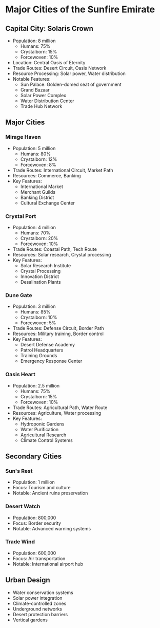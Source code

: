 # Major Cities of the Sunfire Emirate

## Capital City: Solaris Crown
- Population: 8 million
  - Humans: 75%
  - Crystalborn: 15%
  - Forcewoven: 10%
- Location: Central Oasis of Eternity
- Trade Routes: Desert Circuit, Oasis Network
- Resource Processing: Solar power, Water distribution
- Notable Features:
  - Sun Palace: Golden-domed seat of government
  - Grand Bazaar
  - Solar Power Complex
  - Water Distribution Center
  - Trade Hub Network

## Major Cities

### Mirage Haven
- Population: 5 million
  - Humans: 80%
  - Crystalborn: 12%
  - Forcewoven: 8%
- Trade Routes: International Circuit, Market Path
- Resources: Commerce, Banking
- Key Features:
  - International Market
  - Merchant Guilds
  - Banking District
  - Cultural Exchange Center

### Crystal Port
- Population: 4 million
  - Humans: 70%
  - Crystalborn: 20%
  - Forcewoven: 10%
- Trade Routes: Coastal Path, Tech Route
- Resources: Solar research, Crystal processing
- Key Features:
  - Solar Research Institute
  - Crystal Processing
  - Innovation District
  - Desalination Plants

### Dune Gate
- Population: 3 million
  - Humans: 85%
  - Crystalborn: 10%
  - Forcewoven: 5%
- Trade Routes: Defense Circuit, Border Path
- Resources: Military training, Border control
- Key Features:
  - Desert Defense Academy
  - Patrol Headquarters
  - Training Grounds
  - Emergency Response Center

### Oasis Heart
- Population: 2.5 million
  - Humans: 75%
  - Crystalborn: 15%
  - Forcewoven: 10%
- Trade Routes: Agricultural Path, Water Route
- Resources: Agriculture, Water processing
- Key Features:
  - Hydroponic Gardens
  - Water Purification
  - Agricultural Research
  - Climate Control Systems

## Secondary Cities

### Sun's Rest
- Population: 1 million
- Focus: Tourism and culture
- Notable: Ancient ruins preservation

### Desert Watch
- Population: 800,000
- Focus: Border security
- Notable: Advanced warning systems

### Trade Wind
- Population: 600,000
- Focus: Air transportation
- Notable: International airport hub

## Urban Design
- Water conservation systems
- Solar power integration
- Climate-controlled zones
- Underground networks
- Desert protection barriers
- Vertical gardens
